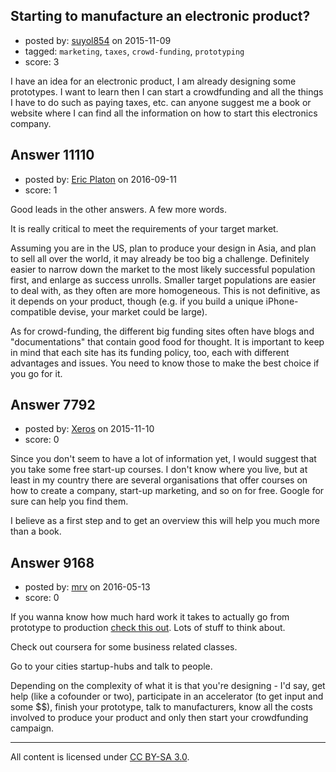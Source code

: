 ## Starting to manufacture an electronic product?

- posted by: [suyol854](https://stackexchange.com/users/4729957/suyol854) on 2015-11-09
- tagged: `marketing`, `taxes`, `crowd-funding`, `prototyping`
- score: 3

I have an idea for an electronic product, I am already designing some prototypes.  I want to learn then I can start a crowdfunding and all the things I have to do such as paying taxes, etc.  can anyone suggest me a book or website where I can find all the information on how to start this electronics company.  


## Answer 11110

- posted by: [Eric Platon](https://stackexchange.com/users/1533/eric-platon) on 2016-09-11
- score: 1

Good leads in the other answers. A few more words.

It is really critical to meet the requirements of your target market.

Assuming you are in the US, plan to produce your design in Asia, and plan to sell all over the world, it may already be too big a challenge. Definitely easier to narrow down the market to the most likely successful population first, and enlarge as success unrolls. Smaller target populations are easier to deal with, as they often are more homogeneous. This is not definitive, as it depends on your product, though (e.g. if you build a unique iPhone-compatible devise, your market could be large).

As for crowd-funding, the different big funding sites often have blogs and "documentations" that contain good food for thought. It is important to keep in mind that each site has its funding policy, too, each with different advantages and issues. You need to know those to make the best choice if you go for it.


## Answer 7792

- posted by: [Xeros](https://stackexchange.com/users/6984932/xeros) on 2015-11-10
- score: 0

Since you don't seem to have a lot of information yet, I would suggest that you take some free start-up courses. I don't know where you live, but at least in my country there are several organisations that offer courses on how to create a company, start-up marketing, and so on for free. Google for sure can help you find them.

I believe as a first step and to get an overview this will help you much more than a book.


## Answer 9168

- posted by: [mrv](https://stackexchange.com/users/3179297/mrv) on 2016-05-13
- score: 0

<p>If you wanna know how much hard work it takes to actually go from prototype to production <a href="https://www.youtube.com/channel/UCfo1-oOnGqp1UgygGqlZL4A" rel="nofollow">check this out</a>. Lots of stuff to think about.</p>

<p>Check out coursera for some business related classes.</p>

<p>Go to your cities startup-hubs and talk to people.</p>

<p>Depending on the complexity of what it is that you're designing - I'd say, get help (like a cofounder or two), participate in an accelerator (to get input and some $$), finish your prototype, talk to manufacturers, know all the costs involved to produce your product and only then start your crowdfunding campaign.</p>




---

All content is licensed under [CC BY-SA 3.0](https://creativecommons.org/licenses/by-sa/3.0/).

